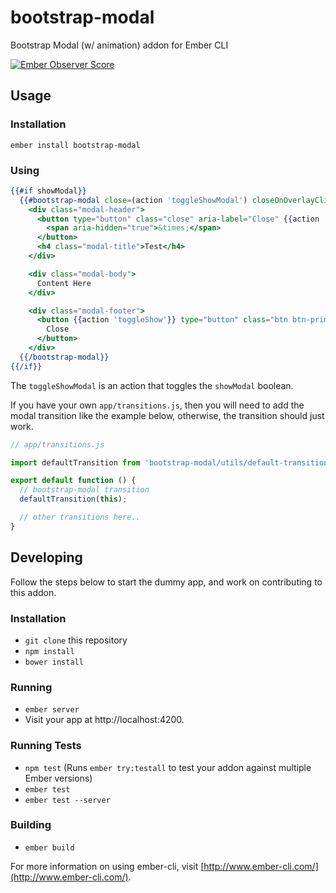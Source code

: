 # bootstrap-modal

Bootstrap Modal (w/ animation) addon for Ember CLI

[![Ember Observer Score](http://emberobserver.com/badges/bootstrap-modal.svg)](http://emberobserver.com/addons/bootstrap-modal)

## Usage

### Installation


```no-highlight
ember install bootstrap-modal
```

### Using

```hbs
{{#if showModal}}
  {{#bootstrap-modal close=(action 'toggleShowModal') closeOnOverlayClick=true}}
    <div class="modal-header">
      <button type="button" class="close" aria-label="Close" {{action 'toggleShow'}}>
        <span aria-hidden="true">&times;</span>
      </button>
      <h4 class="modal-title">Test</h4>
    </div>

    <div class="modal-body">
      Content Here
    </div>

    <div class="modal-footer">
      <button {{action 'toggleShow'}} type="button" class="btn btn-primary">
        Close
      </button>
    </div>
  {{/bootstrap-modal}}
{{/if}}
```

The `toggleShowModal` is an action that toggles the `showModal` boolean.

If you have your own `app/transitions.js`, then you will need to add the modal transition
like the example below, otherwise, the transition should just work.

```js
// app/transitions.js

import defaultTransition from 'bootstrap-modal/utils/default-transition';

export default function () {
  // bootstrap-modal transition
  defaultTransition(this);

  // other transitions here..
}
```


## Developing

Follow the steps below to start the dummy app, and work on contributing
to this addon.

### Installation

* `git clone` this repository
* `npm install`
* `bower install`

### Running

* `ember server`
* Visit your app at http://localhost:4200.

### Running Tests

* `npm test` (Runs `ember try:testall` to test your addon against multiple Ember versions)
* `ember test`
* `ember test --server`

### Building

* `ember build`

For more information on using ember-cli, visit [http://www.ember-cli.com/](http://www.ember-cli.com/).
